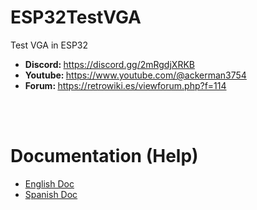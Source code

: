 # ESP32TestVGA
Test VGA in ESP32

<ul>
 <li><b>Discord: </b><a href='https://discord.gg/2mRgdjXRKB'>https://discord.gg/2mRgdjXRKB</a></li>
 <li><b>Youtube: </b><a href='https://www.youtube.com/@ackerman3754'>https://www.youtube.com/@ackerman3754</a></li>
 <li><b>Forum: </b><a href='https://retrowiki.es/viewforum.php?f=114'>https://retrowiki.es/viewforum.php?f=114</a></li>
</ul>

<br><br>
<h1>Documentation (Help)</h1>
<ul>
 <li><a href='readmeEnglish.md'>English Doc</a></li>
 <li><a href='readmeSpanish.md'>Spanish Doc</a></li>
</ul>

